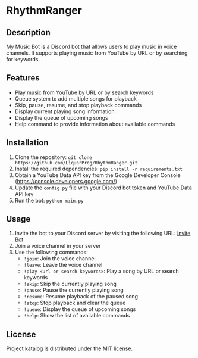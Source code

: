# RhythmRanger

## Description
My Music Bot is a Discord bot that allows users to play music in voice channels. It supports playing music from YouTube by URL or by searching for keywords.

## Features
- Play music from YouTube by URL or by search keywords
- Queue system to add multiple songs for playback
- Skip, pause, resume, and stop playback commands
- Display current playing song information
- Display the queue of upcoming songs
- Help command to provide information about available commands

## Installation
1. Clone the repository: `git clone https://github.com/LiquorProg/RhythmRanger.git`
2. Install the required dependencies: `pip install -r requirements.txt`
3. Obtain a YouTube Data API key from the Google Developer Console (https://console.developers.google.com/)
4. Update the `config.py` file with your Discord bot token and YouTube Data API key
5. Run the bot: `python main.py`

## Usage
1. Invite the bot to your Discord server by visiting the following URL: [Invite Bot](https://discordapp.com/oauth2/authorize?client_id=YOUR_CLIENT_ID&scope=bot&permissions=0)
2. Join a voice channel in your server
3. Use the following commands:
   - `!join`: Join the voice channel
   - `!leave`: Leave the voice channel
   - `!play <url or search keywords>`: Play a song by URL or search keywords
   - `!skip`: Skip the currently playing song
   - `!pause`: Pause the currently playing song
   - `!resume`: Resume playback of the paused song
   - `!stop`: Stop playback and clear the queue
   - `!queue`: Display the queue of upcoming songs
   - `!help`: Show the list of available commands

## License
Project katalog is distributed under the MIT license.

